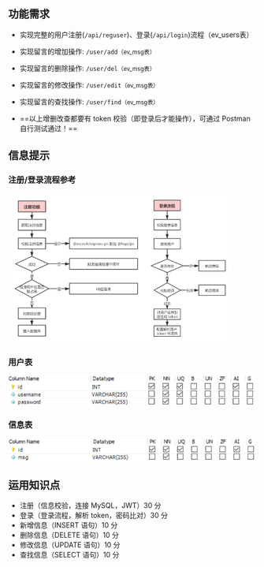 ## 功能需求

- 实现完整的用户注册(`/api/reguser`)、登录(`/api/login`)流程（ev_users表）

- 实现留言的增加操作: `/user/add`<small>（ev_msg表）</small>

- 实现留言的删除操作: `/user/del`<small>（ev_msg表）</small>

- 实现留言的修改操作: `/user/edit`<small>（ev_msg表）</small>

- 实现留言的查找操作: `/user/find`<small>（ev_msg表）</small>

- ==以上增删改查都要有 token 校验（即登录后才能操作），可通过 Postman 自行测试通过！==

## 信息提示

### 注册/登录流程参考

<img src="./注册.png" width="55%"/><img src="./登录.png" width="35%"/>

### 用户表

<img src="用户表.png"/>

### 信息表

<img src="信息表.png"/>

## 运用知识点

- 注册（信息校验，连接 MySQL，JWT）30 分
- 登录（登录流程，解析 token，密码比对）30 分
- 新增信息（INSERT 语句）10 分
- 删除信息（DELETE 语句）10 分
- 修改信息（UPDATE 语句）10 分
- 查找信息（SELECT 语句）10 分